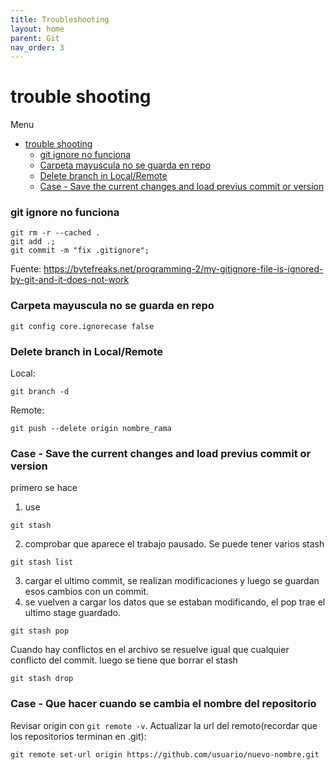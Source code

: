 ```yaml
---
title: Troubleshooting
layout: home
parent: Git
nav_order: 3
---
```


# trouble shooting

Menu

- [trouble shooting](#trouble-shooting)
    - [git ignore no funciona](#git-ignore-no-funciona)
    - [Carpeta mayuscula no se guarda en repo](#carpeta-mayuscula-no-se-guarda-en-repo)
    - [Delete branch in Local/Remote](#delete-branch-in-localremote)
    - [Case - Save the current changes and load previus commit or version](#case---save-the-current-changes-and-load-previus-commit-or-version)

### git ignore no funciona

```terminal
git rm -r --cached .
git add .;
git commit -m "fix .gitignore";
```

Fuente: https://bytefreaks.net/programming-2/my-gitignore-file-is-ignored-by-git-and-it-does-not-work

### Carpeta mayuscula no se guarda en repo

```terminal
git config core.ignorecase false
```

### Delete branch in Local/Remote

Local:
```terminal
git branch -d 
```

Remote:
```terminal
git push --delete origin nombre_rama
```

### Case - Save the current changes and load previus commit or version

primero se hace
1. use 
   
```terminal
git stash
```

2. comprobar que aparece el trabajo pausado. Se puede tener varios stash

```terminal
git stash list
```
3. cargar el ultimo commit, se realizan modificaciones y luego se guardan esos cambios con un commit.
4. se vuelven a cargar los datos que se estaban modificando, el pop trae el ultimo stage guardado.

```terminal
git stash pop
```
Cuando hay conflictos en el archivo se resuelve igual que cualquier conflicto del commit. luego se tiene que borrar el stash

```terminal
git stash drop
```
### Case - Que hacer cuando se cambia el nombre del repositorio

Revisar origin con `git remote -v`. Actualizar la url del remoto(recordar que los repositorios terminan en .git):

```terminal
git remote set-url origin https://github.com/usuario/nuevo-nombre.git
```


